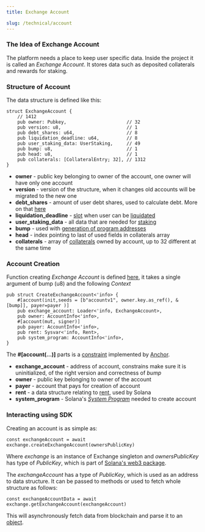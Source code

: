 ```yaml
---
title: Exchange Account 

slug: /technical/account
---
```


### The Idea of Exchange Account
The platform needs a place to keep user specific data. Inside the project it is called an _Exchange Account_. It stores data such as deposited collaterals and rewards for staking.


### Structure of Account

The data structure is defined like this:

    struct ExchangeAccount {
        // 1412
        pub owner: Pubkey,                      // 32
        pub version: u8,                        // 1
        pub debt_shares: u64,                   // 8
        pub liquidation_deadline: u64,          // 8
        pub user_staking_data: UserStaking,     // 49
        pub bump: u8,                           // 1
        pub head: u8,                           // 1
        pub collaterals: [CollateralEntry; 32], // 1312
    }

* **owner** - public key belonging to owner of the account, one owner will have only one account
* **version** - version of the structure, when it changes old accounts will be migrated to the new one
* **debt_shares** - amount of user debt shares, used to calculate debt. More on that [here](/docs/technical/synthetics#debt)
* **liquidation_deadline** - [slot](https://docs.solana.com/terminology#slot) when user can be [liquidated](/docs/technical/collateral#liquidation)
* **user_staking_data** - all data that are needed for [staking](/docs/technical/staking)
* **bump** - used with [generation of program addresses](https://docs.solana.com/developing/programming-model/calling-between-programs#hash-based-generated-program-addresses)
* **head** - index pointing to last of used fields in collaterals array
* **collaterals** - array of [collaterals](/docs/technical/collateral) owned by account, up to 32 different at the same time

### Account Creation

Function creating _Exchange Account_ is defined [here](https://github.com/Synthetify/synthetify-protocol/blob/8bd95bc1f4f31f8e774b2b02d1866abbe35404a5/programs/exchange/src/lib.rs#L33-L43), it takes a single argument of bump (u8) and the following _Context_

    pub struct CreateExchangeAccount<'info> {
        #[account(init,seeds = [b"accountv1", owner.key.as_ref(), &[bump]], payer=payer )]
        pub exchange_account: Loader<'info, ExchangeAccount>,
        pub owner: AccountInfo<'info>,
        #[account(mut, signer)]
        pub payer: AccountInfo<'info>,
        pub rent: Sysvar<'info, Rent>,
        pub system_program: AccountInfo<'info>,
    }

The __#[account(...)]__ parts is a [constraint](https://project-serum.github.io/anchor/tutorials/tutorial-2.html#defining-a-program) 
implemented by [Anchor](https://project-serum.github.io/anchor/getting-started/introduction.html).

* **exchange_account** - address of account, constrains make sure it is uninitialized, of the right version and correctness of _bump_
* **owner** - public key belonging to owner of the account
* **payer** - account that pays for creation of account
* **rent** - a data structure relating to [rent](https://docs.solana.com/developing/programming-model/accounts#rent), used by Solana
* **system_program** - Solana's [_System Program_](https://docs.solana.com/developing/runtime-facilities/programs#system-program) needed to create account


### Interacting using SDK

Creating an account is as simple as:

    const exchangeAccount = await exchange.createExchangeAccount(ownersPublicKey)

Where _exchange_ is an instance of Exchange singleton and _ownersPublicKey_ has type of _PublicKey_, which is part of 
[Solana's web3 package](https://solana-labs.github.io/solana-web3.js/).


The _exchangeAccount_ has a type of _PublicKey_, which is used as an address to data structure.
It can be passed to methods or used to fetch whole structure as follows: 

    const exchangeAccountData = await exchange.getExchangeAccount(exchangeAccount)

This will asynchronously fetch data from blockchain and parse it to an 
[object](https://github.com/Synthetify/synthetify-protocol/blob/8bd95bc1f4f31f8e774b2b02d1866abbe35404a5/sdk/src/exchange.ts#L1764-L1772).